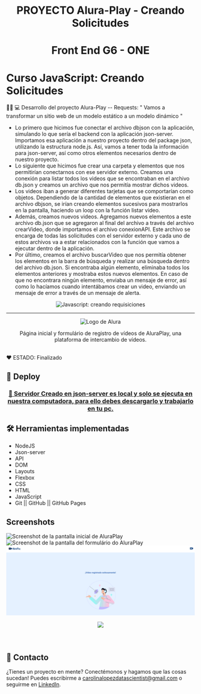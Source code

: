 <h1 align="center"> PROYECTO Alura-Play - Creando Solicitudes </h1>

<h1 align="center"> Front End G6 - ONE </h1>
 
# Curso JavaScript: Creando Solicitudes

👩‍💻 💻 Desarrollo del proyecto Alura-Play -- Requests: " Vamos a transformar un sitio web de un modelo estático a un modelo dinámico "

* Lo primero que hicimos fue conectar el archivo dbjson con la aplicación, simulando lo que sería el backend con la aplicación json-server. Importamos esa aplicación a nuestro proyecto dentro del package json,
utilizando la estructura node.js. Así, vamos a tener toda la información para json-server, así como otros elementos necesarios dentro de nuestro proyecto.
* Lo siguiente que hicimos fue crear una carpeta y elementos que nos permitirían conectarnos con ese servidor externo. Creamos una conexión para listar todos los videos que se encontraban en el archivo db.json 
y creamos un archivo que nos permitía mostrar dichos videos.
* Los videos iban a generar diferentes tarjetas que se comportarían como objetos. Dependiendo de la cantidad de elementos que existieran en el archivo dbjson, se irían creando elementos sucesivos para mostrarlos 
en la pantalla, haciendo un loop con la función listar video.
* Además, creamos nuevos videos. Agregamos nuevos elementos a este archivo db.json que se agregaron al final del archivo a través del archivo crearVideo, donde importamos el archivo conexionAPI. 
Este archivo se encarga de todas las solicitudes con el servidor externo y cada uno de estos archivos va a estar relacionados con la función que vamos a ejecutar dentro de la aplicación.
* Por último, creamos el archivo buscarVideo que nos permitía obtener los elementos en la barra de búsqueda y realizar una búsqueda dentro del archivo db.json. Si encontraba algún elemento, 
eliminaba todos los elementos anteriores y mostraba estos nuevos elementos. En caso de que no encontrara ningún elemento, enviaba un mensaje de error, así como lo hacíamos cuando intentábamos crear un video, 
enviando un mensaje de error a través de un mensaje de alerta.


<p align="center"> <img src="https://github.com/josevflores911/JavaScript/blob/main/img/encabezado/screenshoot_d.PNG" alt="Javascript: creando requisiciones"> </p>

<hr>

<p align="center"> <img src="https://github.com/MonicaHillman/aluraplay-requisicoes/blob/main/img/logo.png" alt="Logo de Alura"> </p>
<p align="center">Página inicial y formulário de registro de vídeos de AluraPlay, una plataforma de intercambio de vídeos.</p>

<br />
  ❤️ ESTADO: Finalizado
<br />

## 🔎 Deploy
<div align="center">
  <h3>
    <a href="http://127.0.0.1:5500/" >
      🔗 Servidor Creado en json-server es local y solo se ejecuta en nuestra computadora, para ello debes descargarlo y trabajarlo en tu pc.
    </a>
</div>

## 🛠️ Herramientas implementadas 

  - NodeJS
  - Json-server
  - API
  - DOM
  - Layouts
  - Flexbox
  - CSS
  - HTML
  - JavaScript
  - Git || GitHub || GitHub Pages
    
## Screenshots
![Screenshot de la pantalla inicial de AluraPlay](https://github.com/josevflores911/JavaScript/blob/main/img/encabezado/screenshoot_a.PNG)
![Screenshot de la pantalla del formulário do AluraPlay](https://github.com/josevflores911/JavaScript/blob/main/img/encabezado/screenshoot_b.PNG)
![Screenshot de la pantalla del envio exitoso de video](img/encabezado/screenshoot_c.PNG)

<div align="center">
    <a href="https://skillicons.dev">
      <img src="https://skillicons.dev/icons?i=flexbox,layouts,css,html,js,git,github,figma,api" />
    </a>
</div>
<br />

<br />

## 📧 Contacto
¿Tienes un proyecto en mente? Conectémonos y hagamos que las cosas sucedan! Puedes escribirme a carolinalopezdatascientist@gmail.com o seguirme en [LinkedIn](https://www.linkedin.com/in/carolina-lopez-430208106/).
<br /><br />





